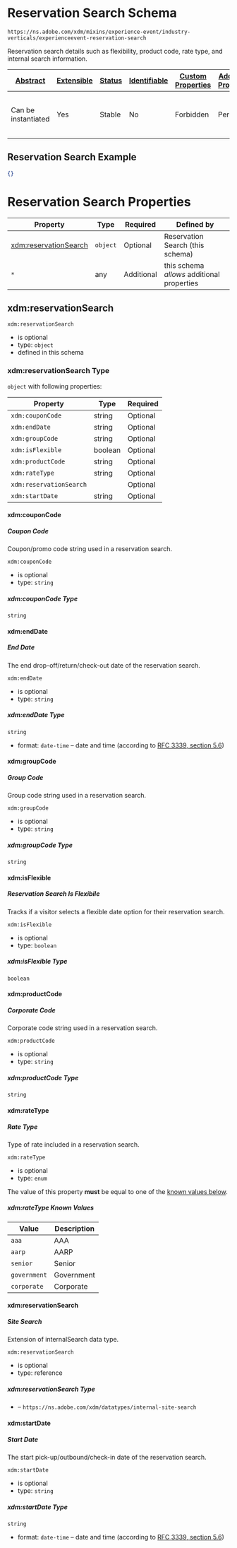 
# Reservation Search Schema

```
https://ns.adobe.com/xdm/mixins/experience-event/industry-verticals/experienceevent-reservation-search
```

Reservation search details such as flexibility, product code, rate type, and internal search information.

| [Abstract](../../../../abstract.md) | [Extensible](../../../../extensions.md) | [Status](../../../../status.md) | [Identifiable](../../../../id.md) | [Custom Properties](../../../../extensions.md) | [Additional Properties](../../../../extensions.md) | Defined In |
|-------------------------------------|-----------------------------------------|---------------------------------|-----------------------------------|------------------------------------------------|----------------------------------------------------|------------|
| Can be instantiated | Yes | Stable | No | Forbidden | Permitted | [fieldgroups/experience-event/industry-verticals/experienceevent-reservation-search.schema.json](fieldgroups/experience-event/industry-verticals/experienceevent-reservation-search.schema.json) |

## Reservation Search Example
```json
{}
```

# Reservation Search Properties

| Property | Type | Required | Defined by |
|----------|------|----------|------------|
| [xdm:reservationSearch](#xdmreservationsearch) | `object` | Optional | Reservation Search (this schema) |
| `*` | any | Additional | this schema *allows* additional properties |

## xdm:reservationSearch


`xdm:reservationSearch`
* is optional
* type: `object`
* defined in this schema

### xdm:reservationSearch Type


`object` with following properties:


| Property | Type | Required |
|----------|------|----------|
| `xdm:couponCode`| string | Optional |
| `xdm:endDate`| string | Optional |
| `xdm:groupCode`| string | Optional |
| `xdm:isFlexible`| boolean | Optional |
| `xdm:productCode`| string | Optional |
| `xdm:rateType`| string | Optional |
| `xdm:reservationSearch`|  | Optional |
| `xdm:startDate`| string | Optional |



#### xdm:couponCode
##### Coupon Code

Coupon/promo code string used in a reservation search.

`xdm:couponCode`
* is optional
* type: `string`

##### xdm:couponCode Type


`string`








#### xdm:endDate
##### End Date

The end drop-off/return/check-out date of the reservation search.

`xdm:endDate`
* is optional
* type: `string`

##### xdm:endDate Type


`string`
* format: `date-time` – date and time (according to [RFC 3339, section 5.6](http://tools.ietf.org/html/rfc3339))








#### xdm:groupCode
##### Group Code

Group code string used in a reservation search.

`xdm:groupCode`
* is optional
* type: `string`

##### xdm:groupCode Type


`string`








#### xdm:isFlexible
##### Reservation Search Is Flexibile

Tracks if a visitor selects a flexible date option for their reservation search.

`xdm:isFlexible`
* is optional
* type: `boolean`

##### xdm:isFlexible Type


`boolean`







#### xdm:productCode
##### Corporate Code

Corporate code string used in a reservation search.

`xdm:productCode`
* is optional
* type: `string`

##### xdm:productCode Type


`string`








#### xdm:rateType
##### Rate Type

Type of rate included in a reservation search.

`xdm:rateType`
* is optional
* type: `enum`

The value of this property **must** be equal to one of the [known values below](#xdmreservationsearch-known-values).

##### xdm:rateType Known Values
| Value | Description |
|-------|-------------|
| `aaa` | AAA |
| `aarp` | AARP |
| `senior` | Senior |
| `government` | Government |
| `corporate` | Corporate |






#### xdm:reservationSearch
##### Site Search

Extension of internalSearch data type.

`xdm:reservationSearch`
* is optional
* type: reference

##### xdm:reservationSearch Type


* []() – `https://ns.adobe.com/xdm/datatypes/internal-site-search`







#### xdm:startDate
##### Start Date

The start pick-up/outbound/check-in date of the reservation search.

`xdm:startDate`
* is optional
* type: `string`

##### xdm:startDate Type


`string`
* format: `date-time` – date and time (according to [RFC 3339, section 5.6](http://tools.ietf.org/html/rfc3339))










